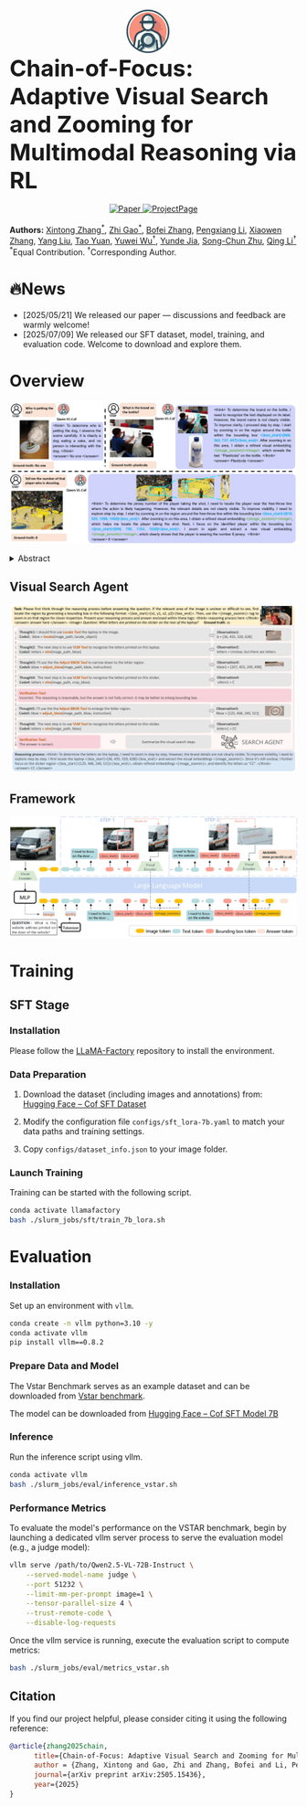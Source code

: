 <div align="center">
  <div style="display: flex; align-items: center; justify-content: center; flex-wrap: wrap; text-align: left;">
    <img src="assets/icon.png" alt="logo" height="80" style="margin-right: 20px;">
    <h1 style="font-size: 40px; font-weight: bold; margin: 0;">
      Chain-of-Focus: Adaptive Visual Search and Zooming for Multimodal Reasoning via RL
    </h1>
  </div>


  <br>


  <a href="https://arxiv.org/abs/2505.15436v1">
    <img src="https://img.shields.io/badge/ArXiv-CoF-brown?logo=arxiv" alt="Paper">
  </a>
  <a href="https://cof-reasoning.github.io/">
    <img src="https://img.shields.io/badge/Website-ProjectPage-yellow" alt="ProjectPage">
  </a>
</div>


<br>
<span>
<b>Authors:</b> 
<a class="name" target="_blank" href="https://github.com/xtong-zhang">Xintong Zhang<sup>*</sup></a>, 
<a class="name" target="_blank" href="https://zhigao2017.github.io/">Zhi Gao<sup>*</sup></a>, 
<a class="name" target="_blank" href="https://bofei5675.github.io/">Bofei Zhang</a>, 
<a class="name" target="_blank" href="https://pengxiang-li.github.io/">Pengxiang Li</a>, 
<a class="name" target="_blank" href="https://adatwi.github.io/">Xiaowen Zhang</a>, 
<a class="name" target="_blank" href="https://adatwi.github.io/">Yang Liu</a>, 
<a class="name" target="_blank" href="https://adatwi.github.io/">Tao Yuan</a>, 
<a class="name" target="_blank" href="https://wu-yuwei-bit.github.io/">Yuwei Wu<sup>†</sup></a>, 
<a class="name" target="_blank" href="https://scholar.google.com/citations?user=Sl6TV7gAAAAJ&hl=en">Yunde Jia</a>, 
<a class="name" target="_blank" href="https://www.zhusongchun.net/">Song-Chun Zhu</a>, 
<a class="name" target="_blank" href="https://liqing.io/">Qing Li<sup>†</sup></a>
<br>
<sup>*</sup>Equal Contribution. 
<sup>†</sup>Corresponding Author.
</span>


# 🔥News
- [2025/05/21] We released our paper — discussions and feedback are warmly welcome!
- [2025/07/09] We released our SFT dataset, model, training, and evaluation code. Welcome to download and explore them.


# Overview

![overview](./assets/teaser.jpg)

<details><summary>Abstract</summary> 
Vision language models (VLMs) have achieved impressive performance across a variety of computer vision tasks. However, the multimodal reasoning capability has not been fully explored in existing models. In this paper, we propose a Chain-of-Focus (CoF) method that allows VLMs to perform adaptive focusing and zooming in on key image regions based on obtained visual cues and the given questions, achieving efficient multimodal reasoning. To enable this CoF capability, we present a two-stage training pipeline, including supervised fine-tuning (SFT) and reinforcement learning (RL). In the SFT stage, we construct the MM-CoF dataset, comprising 3K samples derived from a visual agent designed to adaptively identify key regions to solve visual tasks with different image resolutions and questions. We use MM-CoF to fine-tune the Qwen2.5-VL model for cold start. In the RL stage, we leverage the outcome accuracies and formats as rewards to update the Qwen2.5-VL model, enabling further refining the search and reasoning strategy of models without human priors. Our model achieves significant improvements on multiple benchmarks. On the V* benchmark that requires strong visual reasoning capability, our model outperforms existing VLMs by 5% among 8 image resolutions ranging from 224 to 4K, demonstrating the effectiveness of the proposed CoF method and facilitating the more efficient deployment of VLMs in practical applications.
</details>

## Visual Search Agent
![visual_search_agent](./assets/visual_agent.jpg)

## Framework
![framework](./assets/model_inference.jpg)



# Training

## SFT Stage

### Installation

Please follow the [LLaMA-Factory](https://github.com/hiyouga/LLaMA-Factory) repository to install the environment.

### Data Preparation

1. Download the dataset (including images and annotations) from:  
  [Hugging Face – Cof SFT Dataset](https://huggingface.co/datasets/xintongzhang/CoF-SFT-Data-5.4k)

2. Modify the configuration file `configs/sft_lora-7b.yaml` to match your data paths and training settings.
3. Copy `configs/dataset_info.json` to your image folder.

### Launch Training

Training can be started with the following script.

```bash
conda activate llamafactory
bash ./slurm_jobs/sft/train_7b_lora.sh
```




# Evaluation

### Installation

Set up an environment with `vllm`.

```bash
conda create -n vllm python=3.10 -y
conda activate vllm
pip install vllm==0.8.2
```

### Prepare Data and Model

The Vstar Benchmark serves as an example dataset and can be downloaded from [Vstar benchmark](https://huggingface.co/datasets/craigwu/vstar_bench).

The model can be downloaded from [Hugging Face – Cof SFT Model 7B](https://huggingface.co/xintongzhang/CoF-sft-model-7b)

### Inference

Run the inference script using vllm.

```bash
conda activate vllm
bash ./slurm_jobs/eval/inference_vstar.sh
```


### Performance Metrics

To evaluate the model's performance on the VSTAR benchmark, begin by launching a dedicated vllm server process to serve the evaluation model (e.g., a judge model):

```bash
vllm serve /path/to/Qwen2.5-VL-72B-Instruct \
    --served-model-name judge \
    --port 51232 \
    --limit-mm-per-prompt image=1 \
    --tensor-parallel-size 4 \
    --trust-remote-code \
    --disable-log-requests
```

Once the vllm service is running, execute the evaluation script to compute metrics:

```bash
bash ./slurm_jobs/eval/metrics_vstar.sh
```





## Citation
If you find our project helpful, please consider citing it using the following reference:
```bibtex
@article{zhang2025chain,
      title={Chain-of-Focus: Adaptive Visual Search and Zooming for Multimodal Reasoning via RL},
      author = {Zhang, Xintong and Gao, Zhi and Zhang, Bofei and Li, Pengxiang and Zhang, Xiaowen and Liu, Yang and Yuan, Tao and Wu, Yuwei and Jia, Yunde and Zhu, Song-Chun and Qing Li},
      journal={arXiv preprint arXiv:2505.15436},
      year={2025}
}
```
